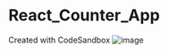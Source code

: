 # React_Counter_App
Created with CodeSandbox
![image](https://user-images.githubusercontent.com/38460770/192149852-fb65042f-af19-46bb-9b2a-eac2db6304fe.png)
